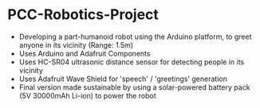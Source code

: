 # PCC-Robotics-Project
- Developing a part-humanoid robot using the Arduino platform, to greet anyone in its vicinity (Range: 1.5m)
- Uses Arduino and Adafruit Components
- Uses HC-SR04 ultrasonic distance sensor for detecting people in its vicinity
- Uses Adafruit Wave Shield for 'speech' / 'greetings' generation
- Final version made sustainable by using a solar-powered battery pack (5V 30000mAh Li-ion) to power the robot

